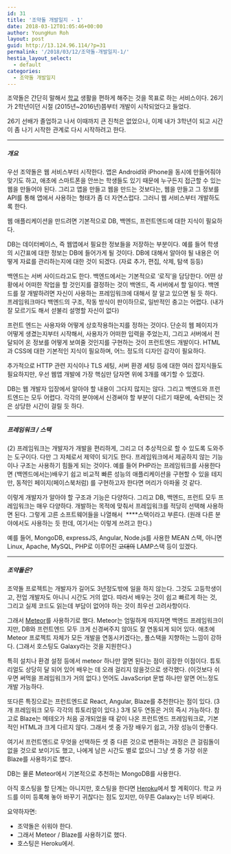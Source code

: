 ```yaml
---
id: 31
title: '조약돌 개발일지 - 1'
date: 2018-03-12T01:05:46+00:00
author: YoungHun Roh
layout: post
guid: http://13.124.96.114/?p=31
permalink: '/2018/03/12/조약돌-개발일지-1/'
hestia_layout_select:
  - default
categories:
  - 조약돌 개발일지
---
```

조약돌은 간단히 말해서 [학교](http://sshs.hs.kr/) 생활을 편하게 해주는 것을 목표로 하는 서비스이다. 26기가 2학년이던 시절 (2015년~2016년)쯤부터 개발이 시작되었다고 들었다.

26기 선배가 졸업하고 나서 이때까지 큰 진척은 없었으나, 이제 내가 3학년이 되고 시간이 좀 나기 시작한 관계로 다시 시작하려고 한다.

* * *

##### 개요

우선 조약돌은 웹 서비스부터 시작한다. 앱은 Android와 iPhone을 동시에 만들어줘야 맞기도 하고, 애초에 스마트폰을 안쓰는 학생들도 있기 때문에 누구든지 접근할 수 있는 웹을 만들어야 된다. 그리고 앱을 만들고 웹을 만드는 것보다는, 웹을 만들고 그 정보를 API를 통해 앱에서 사용하는 형태가 좀 더 자연스럽다. 그러니 웹 서비스부터 개발하도록 한다.

웹 애플리케이션을 만드려면 기본적으로 DB, 백엔드, 프런트엔드에 대한 지식이 필요하다.

DB는 데이터베이스, 즉 웹앱에서 필요한 정보들을 저장하는 부분이다. 예를 들어 학생의 시간표에 대한 정보는 DB에 들어가게 될 것이다. DB에 대해서 알아야 될 내용은 어떻게 자료를 관리하는지에 대한 것이 되겠다. (자료 추가, 편집, 삭제, 탐색 등등)

백엔드는 서버 사이드라고도 한다. 백엔드에서는 기본적으로 &#8216;로직&#8217;을 담당한다. 어떤 상황에서 어떠한 작업을 할 것인지를 결정하는 것이 백엔드, 즉 서버에서 할 일이다. 백엔드를 잘 개발하려면 자신이 사용하는 프레임워크에 대해서 잘 알고 있으면 될 듯 하다. 프레임워크마다 백엔드의 구조, 작동 방식이 판이하므로, 일반적인 충고는 어렵다. (내가 잘 모르기도 해서 섣불리 설명할 자신이 없다)

프런트 엔드는 사용자와 어떻게 상호작용하는지를 정하는 것이다. 단순히 웹 페이지가 어떻게 생겼는지부터 시작해서, 사용자가 어떠한 입력을 주었는지, 그리고 서버에서 전달되어 온 정보를 어떻게 보여줄 것인지를 구현하는 것이 프런트엔드 개발이다. HTML과 CSS에 대한 기본적인 지식이 필요하며, 어느 정도의 디자인 감각이 필요하다.

추가적으로 HTTP 관련 지식이나 TLS 세팅, 서버 환경 세팅 등에 대한 여러 잡지식들도 필요하지만, 우선 웹앱 개발에 가장 핵심만 담자면 위에 3개를 얘기할 수 있겠다.

DB는 웹 개발자 입장에서 알아야 할 내용이 그다지 많지는 않다. 그리고 백엔드와 프런트엔드는 모두 어렵다. 각각의 분야에서 신경써야 할 부분이 다르기 때문에, 숙련되는 것은 상당한 시간이 걸릴 듯 하다.

* * *

##### 프레임워크 / 스택

(2) 프레임워크는 개발자가 개발을 편리하게, 그리고 더 추상적으로 할 수 있도록 도와주는 도구이다. 다만 그 자체로서 제약이 되기도 한다. 프레임워크에서 제공하지 않는 기능이나 구조는 사용하기 힘들게 되는 것이다. 예를 들어 PHP라는 프레임워크를 사용한다면 (백엔드에서는)배우기 쉽고 비교적 빠른 성능의 애플리케이션을 구현할 수 있을 테지만, 동적인 페이지(페이스북처럼) 를 구현하고자 한다면 머리가 아파올 것 같다.

이렇게 개발자가 알아야 할 구조과 기능은 다양하다. 그리고 DB, 백엔드, 프런트 모두 프레임워크는 매우 다양하다. 개발하는 목적에 맞춰서 프레임워크를 적당히 선택해 사용하면 된다. 그렇게 고른 소프트웨어들을 나열해서  \****스택이라고 부른다. (원래 다른 분야에서도 사용하는 듯 한데, 여기서는 이렇게 쓰려고 한다.)

예를 들어, MongoDB, expressJS, Angular, Node.js를 사용한 MEAN 스택, 아니면 Linux, Apache, MySQL, PHP로 이루어진 <del>고대의</del> LAMP스택 등이 있겠다.

* * *

##### 조약돌은?

조약돌 프로젝트는 개발자가 길어도 3년정도밖에 일을 하지 않는다. 그것도 고등학생이고, 전업 개발자도 아니니 시간도 거의 없다. 따라서 배우는 것이 쉽고 빠르게 하는 것, 그리고 실제 코드도 읽는데 부담이 없어야 하는 것이 최우선 고려사항이다.

그래서 [Meteor](https://www.meteor.com/)를 사용하기로 했다. Meteor는 엄밀하게 따지자면 백엔드 프레임워크이지만, DB와 프런트엔드 모두 크게 신경써주지 않아도 잘 연동되게 되어 있다. 애초에 Meteor 프로젝트 자체가 모든 개발을 연동시키겠다는, 풀스택을 지향하는 느낌이 강하다. (그래서 호스팅도 Galaxy라는 것을 지원한다.)

특히 설치나 환경 설정 등에서 meteor 하나만 깔면 된다는 점이 굉장한 이점이다. 튜토리얼도 상당히 달 되어 있어 배우는 데 오래 걸리지 않을것으로 생각했다. (이것보다 쉬우면 써먹을 프레임워크가 거의 없다.) 언어도 JavaScript 문법 하나만 알면 어느정도 개발 가능하다.

또다른 특징으로는 프런트엔드로 React, Angular, Blaze를 추천한다는 점이 있다. (3개 프레임워크 모두 각각의 튜토리얼이 있다.) 3개 모두 연동은 거의 즉시 가능하다. 참고로 Blaze는 메테오가 처음 공개되었을 때 같이 나온 프런트엔드 프레임워크로, 기본적인 HTML과 크게 다르지 않다. 그래서 셋 중 가장 배우기 쉽고, 가장 성능이 안좋다.

여기서 프런트엔드로 무엇을 선택하든 셋 중 다른 것으로 변환하는 과정은 큰 걸림돌이 없을 것으로 보이기도 했고, 나에게 남은 시간도 별로 없으니 그냥 셋 중 가장 쉬운 Blaze를 사용하기로 헀다.

DB는 물론 Meteor에서 기본적으로 추천하는 MongoDB를 사용한다.

아직 호스팅을 할 단계는 아니지만, 호스팅을 한다면 [Heroku](https://www.heroku.com/)에서 할 계획이다. 학교 카드를 이미 등록해 놓아 바꾸기 귀찮다는 점도 있지만, 아무튼 Galaxy는 너무 비싸다.

요약하자면:

  * 조약돌은 쉬워야 한다.
  * 그래서 Meteor / Blaze를 사용하기로 했다.
  * 호스팅은 Heroku에서.

&nbsp;